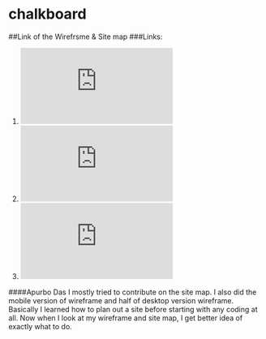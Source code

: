 # chalkboard

##Link of the Wirefrsme & Site map
###Links: 
   1. ![alt text](https://github.com/AsifTalukder/chalkboard/blob/main/Deliverable_0/Site%20Map(Student%20Portal).pdf)
   2. ![alt text](https://github.com/AsifTalukder/chalkboard/blob/main/Deliverable_0/Wireframe(Desktop%20Browser).pdf)
   3. ![alt text](https://github.com/AsifTalukder/chalkboard/blob/main/Deliverable_0/Wireframe(mobile).pdf)

####Apurbo Das
I mostly tried to contribute on the site map. I also did the mobile version of wireframe and half of desktop version wireframe. 
Basically I learned how to plan out a site before starting with any coding at all. Now when I look at my wireframe and site map, I get better idea of exactly what to do.
